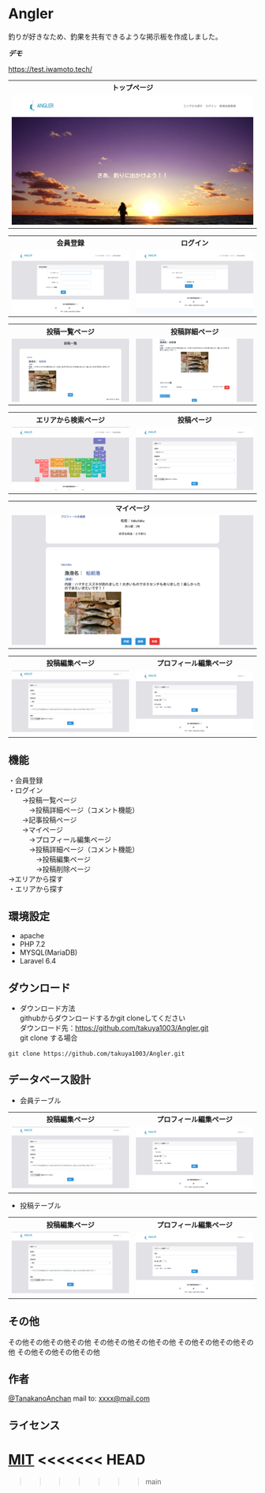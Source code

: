 # Angler
 
釣りが好きなため、釣果を共有できるような掲示板を作成しました。
 
***デモ***
 
https://test.iwamoto.tech/

<table>
 <tr>
  <th>トップページ</th>
 </tr> 
 <tr>
  <td><img src="/readme_img/top.png" widht="" height=""></td>
 </tr>
</table>

<table>
 <tr>
  <th>会員登録</th>
  <th>ログイン</th>
 </tr> 
 <tr>
  <td><img src="/readme_img/sighup.png" widht="" height=""></td>
  <td><img src="/readme_img/login.png" widht="" height=""></td>
 </tr>
</table>

<table>
 <tr>
  <th>投稿一覧ページ</th>
  <th>投稿詳細ページ</th>
 </tr> 
 <tr>
  <td><img src="/readme_img/timeline.png" widht="" height=""></td>
  <td><img src="/readme_img/post_detail.png" widht="" height=""></td>
 </tr>
</table>

<table>
 <tr>
  <th>エリアから検索ページ</th>
  <th>投稿ページ</th>
 </tr> 
 <tr>
  <td><img src="/readme_img/area.png" widht="" height=""></td>
  <td><img src="/readme_img/post.png" widht="" height=""></td>
 </tr>
</table>

<table>
 <tr>
  <th>マイページ</th>
 </tr> 
 <tr>
  <td><img src="/readme_img/mypage.png" widht="" height=""></td>
 </tr>
</table>

<table>
 <tr>
  <th>投稿編集ページ</th>
  <th>プロフィール編集ページ</th>
 </tr> 
 <tr>
  <td><img src="/readme_img/post_edit.png" widht="" height=""></td>
  <td><img src="/readme_img/user_edit.png" widht="" height=""></td>
 </tr>
</table>







## 機能

・会員登録<br>
・ログイン<br>
　　->投稿一覧ページ<br>
  　　　->投稿詳細ページ（コメント機能）<br>
　　->記事投稿ページ<br>
　　->マイページ<br>
  　　　->プロフィール編集ページ<br>
  　　　->投稿詳細ページ（コメント機能）<br>
　　　　->投稿編集ページ<br>
　　　　->投稿削除ページ<br>
    ->エリアから探す<br>
・エリアから探す<br>
  
 
## 環境設定
 
- apache
- PHP 7.2
- MYSQL(MariaDB)
- Laravel 6.4
 
 
## ダウンロード

- ダウンロード方法<br>
githubからダウンロードするかgit cloneしてください<br>
ダウンロード先：https://github.com/takuya1003/Angler.git<br>
git clone する場合<br>
```
git clone https://github.com/takuya1003/Angler.git
```
 
## データベース設計
- 会員テーブル
<table>
 <tr>
  <th>投稿編集ページ</th>
  <th>プロフィール編集ページ</th>
 </tr> 
 <tr>
  <td><img src="/readme_img/post_edit.png" widht="" height=""></td>
  <td><img src="/readme_img/user_edit.png" widht="" height=""></td>
 </tr>
</table>

- 投稿テーブル
<table>
 <tr>
  <th>投稿編集ページ</th>
  <th>プロフィール編集ページ</th>
 </tr> 
 <tr>
  <td><img src="/readme_img/post_edit.png" widht="" height=""></td>
  <td><img src="/readme_img/user_edit.png" widht="" height=""></td>
 </tr>
</table>


 
## その他
 
その他その他その他その他
その他その他その他その他
その他その他その他その他
その他その他その他その他
 
## 作者
 
[@TanakanoAnchan](https://twitter.com/TanakanoAnchan)
mail to: xxxx@mail.com
 
## ライセンス
 
[MIT](http://TomoakiTANAKA.mit-license.org)</blockquote>
<<<<<<< HEAD
=======

>>>>>>> main
